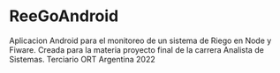 # ReeGoAndroid
Aplicacion Android para el monitoreo de un sistema de Riego en Node y Fiware. Creada para la materia proyecto final de la carrera Analista de Sistemas. Terciario ORT Argentina 2022
